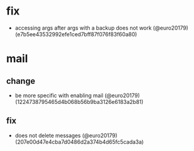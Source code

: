 # fix

* accessing args after args with  a backup does not work (@euro20179) (e7b5ee43532992efe1ced7bff87f076f83f60a80)


# mail

## change

* be more specific with enabling mail (@euro20179) (1224738795465d4b068b56b9ba3126e6183a2b81)

## fix

* does not delete messages (@euro20179) (207e00d47e4cba7d0486d2a374b4d65fc5cada3a)


